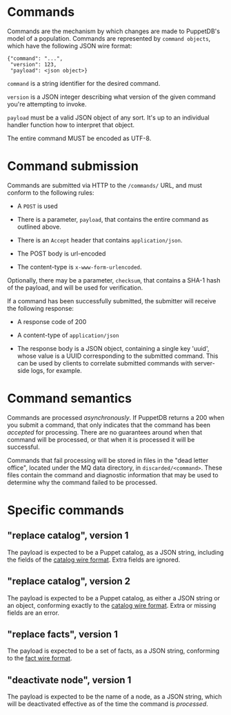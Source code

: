 # Commands

Commands are the mechanism by which changes are made to PuppetDB's
model of a population. Commands are represented by `command objects`,
which have the following JSON wire format:

    {"command": "...",
     "version": 123,
     "payload": <json object>}

`command` is a string identifier for the desired command.

`version` is a JSON integer describing what version of the given
command you're attempting to invoke.

`payload` must be a valid JSON object of any sort. It's up to an
individual handler function how to interpret that object.

The entire command MUST be encoded as UTF-8.

# Command submission

Commands are submitted via HTTP to the `/commands/` URL, and must
conform to the following rules:

* A `POST` is used

* There is a parameter, `payload`, that contains the entire command as
  outlined above.

* There is an `Accept` header that contains `application/json`.

* The POST body is url-encoded

* The content-type is `x-www-form-urlencoded`.

Optionally, there may be a parameter, `checksum`, that contains a SHA-1 hash of
the payload, and will be used for verification.

If a command has been successfully submitted, the submitter will
receive the following response:

* A response code of 200

* A content-type of `application/json`

* The response body is a JSON object, containing a single key 'uuid', whose
  value is a UUID corresponding to the submitted command. This can be used by
  clients to correlate submitted commands with server-side logs, for example.

# Command semantics

Commands are processed _asynchronously_. If PuppetDB returns a 200
when you submit a command, that only indicates that the command has
been _accepted_ for processing. There are no guarantees around when
that command will be processed, or that when it is processed it will
be successful.

Commands that fail processing will be stored in files in the "dead
letter office", located under the MQ data directory, in
`discarded/<command>`. These files contain the command and diagnostic
information that may be used to determine why the command failed to be
processed.

# Specific commands

## "replace catalog", version 1

The payload is expected to be a Puppet catalog, as a JSON string, including the
fields of the [catalog wire format](catalog-wire-format.md). Extra fields are
ignored.

## "replace catalog", version 2

The payload is expected to be a Puppet catalog, as either a JSON string or an
object, conforming exactly to the [catalog wire
format](catalog-wire-format.md). Extra or missing fields are an error.

## "replace facts", version 1

The payload is expected to be a set of facts, as a JSON string, conforming to
the [fact wire format](fact-wire-format.md).

## "deactivate node", version 1

The payload is expected to be the name of a node, as a JSON string, which will be deactivated
effective as of the time the command is *processed*.
